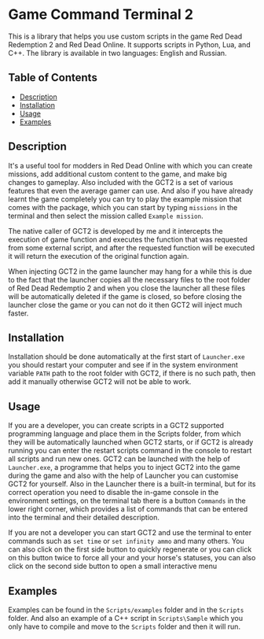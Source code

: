 # Game Command Terminal 2

This is a library that helps you use custom scripts in the game Red Dead Redemption 2 and Red Dead Online. It supports scripts in Python, Lua, and C++. The library is available in two languages: English and Russian.

## Table of Contents

- [Description](#description)
- [Installation](#installation)
- [Usage](#usage)
- [Examples](#examples)

## Description

It's a useful tool for modders in Red Dead Online with which you can create missions, add additional custom content to the game, and make big changes to gameplay. Also included with the GCT2 is a set of various features that even the average gamer can use. And also if you have already learnt the game completely you can try to play the example mission that comes with the package, which you can start by typing `missions` in the terminal and then select the mission called `Example mission`.

The native caller of GCT2 is developed by me and it intercepts the execution of game function and executes the function that was requested from some external script, and after the requested function will be executed it will return the execution of the original function again.

When injecting GCT2 in the game launcher may hang for a while this is due to the fact that the launcher copies all the necessary files to the root folder of Red Dead Redemptio 2 and when you close the launcher all these files will be automatically deleted if the game is closed, so before closing the launcher close the game or you can not do it then GCT2 will inject much faster.

## Installation

Installation should be done automatically at the first start of `Launcher.exe` you should restart your computer and see if in the system environment variable `PATH` path to the root folder with GCT2, if there is no such path, then add it manually otherwise GCT2 will not be able to work.

## Usage

If you are a developer, you can create scripts in a GCT2 supported programming language and place them in the Scripts folder, from which they will be automatically launched when GCT2 starts, or if GCT2 is already running you can enter the restart scripts command in the console to restart all scripts and run new ones. GCT2 can be launched with the help of `Launcher.exe`, a programme that helps you to inject GCT2 into the game during the game and also with the help of Launcher you can customise GCT2 for yourself. Also in the Launcher there is a built-in terminal, but for its correct operation you need to disable the in-game console in the environment settings, on the terminal tab there is a button `Commands` in the lower right corner, which provides a list of commands that can be entered into the terminal and their detailed description.

If you are not a developer you can start GCT2 and use the terminal to enter commands such as `set time` or `set infinity ammo` and many others. You can also click on the first side button to quickly regenerate or you can click on this button twice to force all your and your horse's statuses, you can also click on the second side button to open a small interactive menu

## Examples

Examples can be found in the `Scripts/examples` folder and in the `Scripts` folder. And also an example of a C++ script in `Scripts\Sample` which you only have to compile and move to the `Scripts` folder and then it will run.
